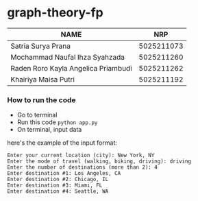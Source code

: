 # graph-theory-fp

| NAME                               | NRP       |
|------------------------------------|-----------|
|Satria Surya Prana                  |5025211073 |
|Mochammad Naufal Ihza Syahzada      |5025211260 |
|Raden Roro Kayla Angelica Priambudi |5025211262 |
|Khairiya Maisa Putri                |5025211192 |

### How to run the code

- Go to terminal
- Run this code `python app.py`
- On terminal, input data

here's the example of the input format:
```
Enter your current location (city): New York, NY
Enter the mode of travel (walking, biking, driving): driving
Enter the number of destinations (more than 2): 4
Enter destination #1: Los Angeles, CA
Enter destination #2: Chicago, IL
Enter destination #3: Miami, FL
Enter destination #4: Seattle, WA
```
